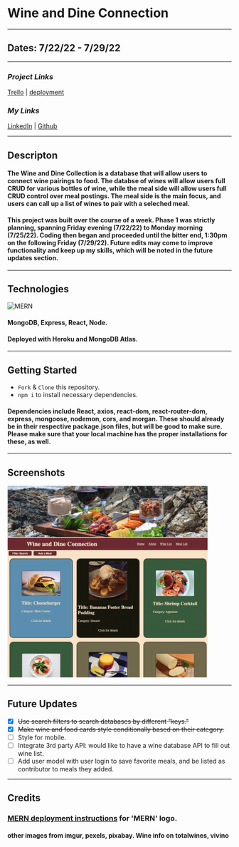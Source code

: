 # Wine and Dine Connection

---

## Dates: 7/22/22 - 7/29/22

---

### **_Project Links_**

[Trello](https://trello.com/b/zuqdfUap/project-2-fullstack) | [deployment](https://morning-fjord-87128.herokuapp.com/)

### **_My Links_**

[LinkedIn](https://www.linkedin.com/in/patrick-f-knight/) | [Github](https://www.github.com/pfknight8)

---

## Descripton

#### The Wine and Dine Collection is a database that will allow users to connect wine pairings to food. The databse of wines will allow users full CRUD for various bottles of wine, while the meal side will allow users full CRUD control over meal postings. The meal side is the main focus, and users can call up a list of wines to pair with a seleched meal.
#### This project was built over the course of a week. Phase 1 was strictly planning, spanning Friday evening (7/22/22) to Monday morning (7/25/22). Coding then began and proceeded until the bitter end, 1:30pm on the following Friday (7/29/22). Future edits may come to improve functionality and keep up my skills, which will be noted in the future updates section.

---

## Technologies

![MERN](https://i.morioh.com/139b757e13.png)

#### MongoDB, Express, React, Node.
#### Deployed with Heroku and MongoDB Atlas.

---

## Getting Started

- `Fork` & `Clone` this repository.
- `npm i` to install necessary dependencies.

#### Dependencies include React, axios, react-dom, react-router-dom, express, mongoose, nodemon, cors, and morgan. These should already be in their respective package.json files, but will be good to make sure. Please make sure that your local machine has the proper installations for these, as well.

---

## Screenshots

<img src="WineandDineScreenshot1.png" alt="screenshot" width="450"/>

---

## Future Updates

- [x] ~~Use search filters to search databases by different "keys."~~
- [x] ~~Make wine and food cards style conditionally based on their category.~~
- [ ] Style for mobile.
- [ ] Integrate 3rd party API: would like to have a wine database API to fill out wine list.
- [ ] Add user model with user login to save favorite meals, and be listed as contributor to meals they added.

---

## Credits

### [MERN deployment instructions](https://github.com/SEI-R-6-21/deployment_MERN) for 'MERN' logo.

#### other images from imgur, pexels, pixabay. Wine info on totalwines, vivino